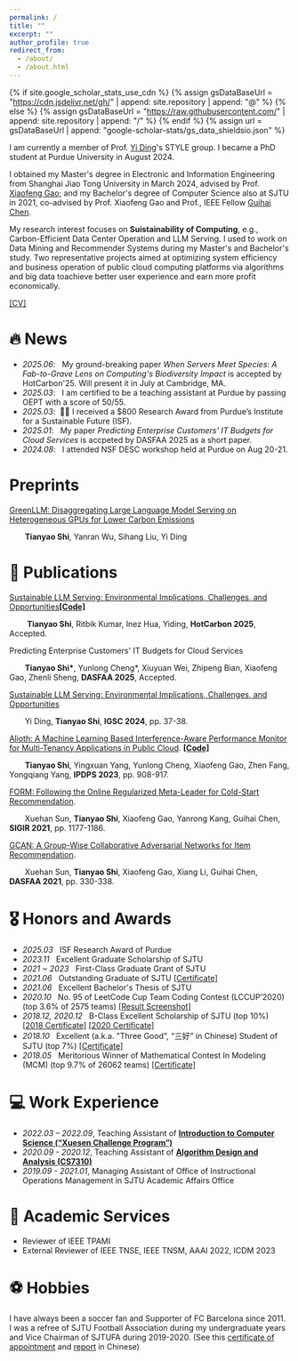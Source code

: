 ```yaml
---
permalink: /
title: ""
excerpt: ""
author_profile: true
redirect_from: 
  - /about/
  - /about.html
---
```


{% if site.google_scholar_stats_use_cdn %}
{% assign gsDataBaseUrl = "https://cdn.jsdelivr.net/gh/" | append: site.repository | append: "@" %}
{% else %}
{% assign gsDataBaseUrl = "https://raw.githubusercontent.com/" | append: site.repository | append: "/" %}
{% endif %}
{% assign url = gsDataBaseUrl | append: "google-scholar-stats/gs_data_shieldsio.json" %}

<span class='anchor' id='about-me'></span>

I am currently a member of Prof. [Yi Ding](https://y-ding.github.io/)'s STYLE group. I became a PhD student at Purdue University in August 2024. 

I obtained my Master's degree in Electronic and Information Engineering from Shanghai Jiao Tong University in March 2024, advised by Prof. [Xiaofeng Gao](https://www.cs.sjtu.edu.cn/~gao-xf/); and my Bachelor's degree of Computer Science also at SJTU in 2021, co-advised by Prof. Xiaofeng Gao and Prof., IEEE Fellow [Guihai Chen](https://www.cs.sjtu.edu.cn/en/PeopleDetail.aspx?id=180).

My research interest focuses on **Suistainability of Computing**, e.g., Carbon-Efficient Data Center Operation and LLM Serving. I used to work on Data Mining and Recommender Systems during my Master's and Bachelor's study. Two representative projects aimed at optimizing system efficiency and business operation of public cloud computing platforms via algorithms and big data toachieve better user experience and earn more profit economically. 


[[CV]](../pdf/Resume_TianyaoShi_v3.pdf) 



# 🔥 News
- *2025.06*: &nbsp; My ground-breaking paper *When Servers Meet Species: A Fab-to-Grave Lens on Computing's Biodiversity Impact* is accepted by HotCarbon'25. Will present it in July at Cambridge, MA.
- *2025.03*: &nbsp; I am certified to be a teaching assistant at Purdue by passing OEPT with a score of 50/55.
- *2025.03*: &nbsp;🎉🎉 I received a $800 Research Award from Purdue’s Institute for a Sustainable Future (ISF).
- *2025.01*: &nbsp; My paper *Predicting Enterprise Customers' IT Budgets for Cloud Services* is accpeted by DASFAA 2025 as a short paper.
- *2024.08*: &nbsp; I attended NSF DESC workshop held at Purdue on Aug 20-21.

# Preprints

[GreenLLM: Disaggregating Large Language Model Serving on Heterogeneous GPUs for Lower Carbon Emissions](https://arxiv.org/pdf/2412.20322)

&emsp;&emsp;**Tianyao Shi**, Yanran Wu, Sihang Liu, Yi Ding

# 📝 Publications 

[Sustainable LLM Serving: Environmental Implications, Challenges, and Opportunities](https://arxiv.org/abs/2506.20442)[**[Code]**](https://github.com/TianyaoShi/FABRIC) 

&emsp;&emsp; **Tianyao Shi**, Ritbik Kumar, Inez Hua, Yiding, **HotCarbon 2025**, Accepted.

Predicting Enterprise Customers' IT Budgets for Cloud Services

&emsp;&emsp;**Tianyao Shi\***, Yunlong Cheng*, Xiuyuan Wei, Zhipeng Bian, Xiaofeng Gao, Zhenli Sheng, **DASFAA 2025**, Accepted.

[Sustainable LLM Serving: Environmental Implications, Challenges, and Opportunities](https://ieeexplore.ieee.org/abstract/document/10765824)

&emsp;&emsp;Yi Ding, **Tianyao Shi**, **IGSC 2024**, pp. 37-38.

[Alioth: A Machine Learning Based Interference-Aware Performance Monitor for Multi-Tenancy Applications in Public Cloud](https://arxiv.org/pdf/2307.08949.pdf). [**[Code]**](https://github.com/StHowling/Alioth) 

&emsp;&emsp;**Tianyao Shi**, Yingxuan Yang, Yunlong Cheng, Xiaofeng Gao, Zhen Fang, Yongqiang Yang, **IPDPS 2023**, pp. 908-917.

[FORM: Following the Online Regularized Meta-Leader for Cold-Start Recommendation](https://dl.acm.org/doi/abs/10.1145/3404835.3462831). 

&emsp;&emsp;Xuehan Sun, **Tianyao Shi**, Xiaofeng Gao, Yanrong Kang, Guihai Chen, **SIGIR 2021**, pp. 1177-1186.

[GCAN: A Group-Wise Collaborative Adversarial Networks for Item Recommendation](https://link.springer.com/chapter/10.1007/978-3-030-73200-4_23).

&emsp;&emsp;Xuehan Sun, **Tianyao Shi**, Xiaofeng Gao, Xiang Li, Guihai Chen, **DASFAA 2021**, pp. 330-338.

# 🎖 Honors and Awards
- *2025.03* &nbsp; ISF Research Award of Purdue
- *2023.11* &nbsp; Excellent Graduate Scholarship of SJTU 
- *2021 ~ 2023* &nbsp; First-Class Graduate Grant of SJTU
- *2021.06* &nbsp; Outstanding Graduate of SJTU [[Certificate]](../images/Q20230417161501.jpg)
- *2021.06* &nbsp; Excellent Bachelor's Thesis of SJTU 
- *2020.10* &nbsp; No. 95 of LeetCode Cup Team Coding Contest (LCCUP’2020) (top 3.6% of 2575 teams) [[Result Screenshot]](../images/Q20230417161021.jpg)
- *2018.12, 2020.12* &nbsp; B-Class Excellent Scholarship of SJTU (top 10%) [[2018 Certificate]](../images/IMG_20231119_222833.jpg) [[2020 Certificate]](../images/IMG_20231119_222812.jpg)
- *2018.10* &nbsp; Excellent (a.k.a. "Three Good", “三好” in Chinese) Student of SJTU (top 7%) [[Certificate]](../images/IMG_20231119_222740.jpg)
- *2018.05* &nbsp; Meritorious Winner of Mathematical Contest In Modeling (MCM) (top 9.7% of 26062 teams) [[Certificate]](../pdf/73043.pdf)

# 💻 Work Experience
- *2022.03 – 2022.09*, Teaching Assistant of [**Introduction to Computer Science (“Xuesen Challenge Program”)**](https://news.sjtu.edu.cn/mtjj/20220306/167909.html)
- *2020.09 - 2020.12*, Teaching Assistant of [**Algorithm Design and Analysis (CS7310)**](http://anl.sjtu.edu.cn/gao-xf/resources/projectDesc/CS7310-2020/Project-Data-AnalyticJobScheduling.pdf/hehe)
- *2019.09 - 2021.01*, Managing Assistant of Office of Instructional Operations Management in SJTU Academic Affairs Office

# 📝 Academic Services
- Reviewer of IEEE TPAMI
- External Reviewer of IEEE TNSE, IEEE TNSM, AAAI 2022, ICDM 2023

# ⚽ Hobbies

I have always been a soccer fan and Supporter of FC Barcelona since 2011. I was a refree of SJTU Football Association during my undergraduate years and Vice Chairman of SJTUFA during 2019-2020. (See this [certificate of appointment](../images/IMG_20231119_222610.jpg) and [report](https://mp.weixin.qq.com/s/3d9hQbrdfmXSLzk2y8Y_2w) in Chinese)